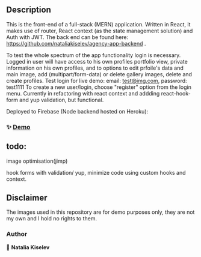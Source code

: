 ## Description

This is the front-end of a full-stack (MERN) application. Written in React, it makes use of router, React context (as the state management solution) and Auth with JWT. The back end can be found here: https://github.com/nataliakiselev/agency-app-backend .

To test the whole spectrum of the app functionality login is necessary. Logged in user will have access to his own profiles portfolio view, private information on his own profiles, and to options to edit prfoile's data and main image, add (multipart/form-data) or delete gallery images, delete and create profiles.
Test login for live demo: email: test@img.com, password: test1111
To create a new user/login, choose "register" option from the login menu.
Currently in refactoring with react context and addding react-hook-form and yup validation, but functional.

Deployed to Firebase (Node backend hosted on Heroku):

### ✨ [Demo](https://agency-app-react.web.app)

## todo:

image optimisation(jimp)

hook forms with validation/ yup,
minimize code using custom hooks and context.


## Disclaimer

The images used in this repository are for demo purposes only, they are not my own and I hold no rights to them.

### Author

👤 **Natalia Kiselev**
